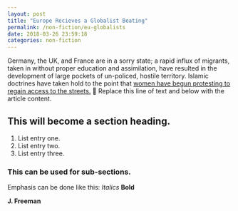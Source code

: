 ```yaml
---
layout: post
title: "Europe Recieves a Globalist Beating"
permalink: /non-fiction/eu-globalists
date: 2018-03-26 23:59:18
categories: non-fiction
---
```


Germany, the UK, and France are in a sorry state; a rapid influx of migrants, taken in without proper education and assimilation, have resulted in the development of large pockets of un-policed, hostile territory. Islamic doctrines have taken hold to the point that [women have begun protesting to regain access to the streets.](https://www.express.co.uk/news/world/742883/Immigration-French-women-protests-take-back-streets-Muslim-majority-areas-France-Paris)

Replace this line of text and below with the article content.

## This will become a section heading.
1. List entry one.
2. List entry two.
3. List entry three.

### This can be used for sub-sections.

Emphasis can be done like this: *Italics* **Bold**

**J. Freeman**

